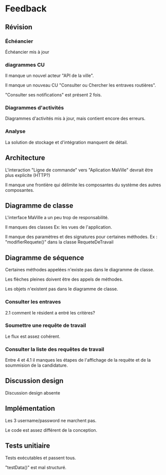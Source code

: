 # Feedback

## Révision

### Échéancier

Échéancier mis à jour

### diagrammes CU 

Il manque un nouvel acteur "API de la ville".

Il manque un nouveau CU "Consulter ou Chercher les entraves routières".

"Consulter ses notifications" est présent 2 fois.

### Diagrammes d'activités 

Diagrammes d'activités mis à jour, mais contient encore des erreurs.

### Analyse

La solution de stockage et d'intégration manquent de détail.

## Architecture

L'interaction "Ligne de commande" vers "Aplication MaVille" devrait être plus explicite (HTTP?)

Il manque une frontière qui délimite les composantes du système des autres composantes.

## Diagramme de classe

L'interface MaVille a un peu trop de responsabilité.

Il manques des classes Ex: les vues de l'application.

Il manque des paramètres et des signatures pour certaines méthodes. Ex : "modifierRequete()" dans la classe RequeteDeTravail

## Diagramme de séquence 

Certaines méthodes appelées n'existe pas dans le diagramme de classe.

Les flèches pleines doivent être des appels de méthodes.

Les objets n'existent pas dans le diagramme de classe.

### Consulter les entraves

2.1 comment le résident a entré les critères?

### Soumettre une requête de travail

Le flux est assez cohérent.

### Consulter la liste des requêtes de travail

Entre 4 et 4.1 il manques les étapes de l'affichage de la requête et de la soummision de la candidature.

## Discussion design

Discussion design absente

## Implémentation

Les 3 username/password ne marchent pas.

Le code est assez différent de la conception.

## Tests unitiaire

Tests exécutables et passent tous.

"testData()" est mal structuré.
